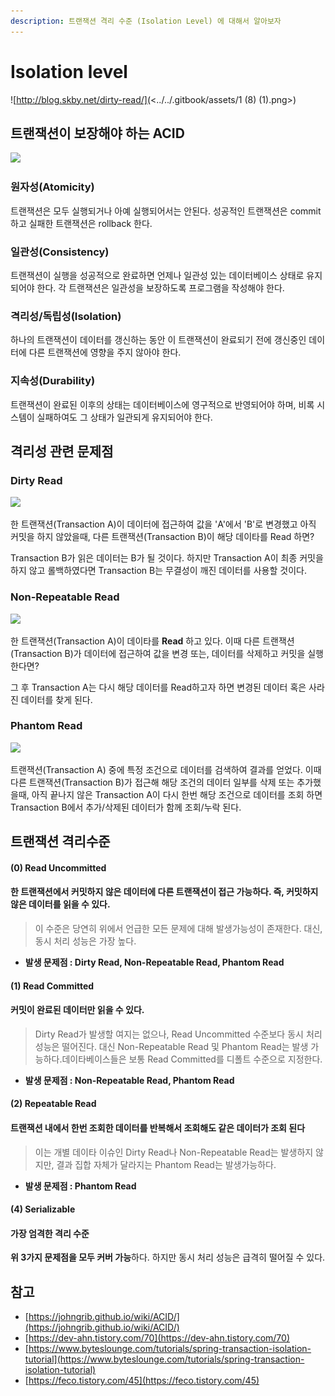 ```yaml
---
description: 트랜잭션 격리 수준 (Isolation Level) 에 대해서 알아보자
---
```


# Isolation level

![http://blog.skby.net/dirty-read/](<../../.gitbook/assets/1 (8) (1).png>)

## 트랜잭션이 보장해야 하는 ACID

![](../../.gitbook/assets/111.jpg)

### 원자성(Atomicity)

트랜잭션은 모두 실행되거나 아예 실행되어서는 안된다. 성공적인 트랜잭션은 commit 하고 실패한 트랜잭션은 rollback 한다.

### 일관성(Consistency)

트랜잭션이 실행을 성공적으로 완료하면 언제나 일관성 있는 데이터베이스 상태로 유지되어야 한다. 각 트랜잭션은 일관성을 보장하도록 프로그램을 작성해야 한다.

### 격리성/독립성(Isolation)

하나의 트랜잭션이 데이터를 갱신하는 동안 이 트랜잭션이 완료되기 전에 갱신중인 데이터에 다른 트랜잭션에 영향을 주지 않아야 한다.

### 지속성(Durability)

트랜잭션이 완료된 이후의 상태는 데이터베이스에 영구적으로 반영되어야 하며, 비록 시스템이 실패하여도 그 상태가 일관되게 유지되어야 한다.

## 격리성 관련 문제점

### Dirty Read

![](<../../.gitbook/assets/222 (2).png>)

한 트랜잭션(Transaction A)이 데이터에 접근하여 값을 'A'에서 'B'로 변경했고 아직 커밋을 하지 않았을때, 다른 트랜잭션(Transaction B)이 해당 데이타를 Read 하면?

Transaction B가 읽은 데이터는 B가 될 것이다. 하지만 Transaction A이 최종 커밋을 하지 않고 롤백하였다면 Transaction B는 무결성이 깨진 데이터를 사용할 것이다.

### Non-Repeatable Read

![](<../../.gitbook/assets/333 (1).png>)

한 트랜잭션(Transaction A)이 데이타를 **Read** 하고 있다. 이때 다른 트랜잭션(Transaction B)가 데이터에 접근하여 값을 변경 또는, 데이터를 삭제하고 커밋을 실행한다면?

그 후 Transaction A는 다시 해당 데이터를 Read하고자 하면 변경된 데이터 혹은 사라진 데이터를 찾게 된다.

### Phantom Read

![](../../.gitbook/assets/444.png)

트랜잭션(Transaction A) 중에 특정 조건으로 데이터를 검색하여 결과를 얻었다. 이때 다른 트랜잭션(Transaction B)가 접근해 해당 조건의 데이터 일부를 삭제 또는 추가했을때, 아직 끝나지 않은 Transaction A이 다시 한번 해당 조건으로 데이터를 조회 하면 Transaction B에서 추가/삭제된 데이터가 함께 조회/누락 된다.

## 트랜잭션 격리수준

#### (0) Read Uncommitted

#### 한 트랜잭션에서 커밋하지 않은 데이터에 다른 트랜잭션이 접근 가능하다. 즉, 커밋하지 않은 데이터를 읽을 수 있다.

> 이 수준은 당연히 위에서 언급한 모든 문제에 대해 발생가능성이 존재한다. 대신, 동시 처리 성능은 가장 높다.

* **발생 문제점 : Dirty Read, Non-Repeatable Read, Phantom Read**

#### (1) Read Committed

#### 커밋이 완료된 데이터만 읽을 수 있다.

> Dirty Read가 발생할 여지는 없으나, Read Uncommitted 수준보다 동시 처리 성능은 떨어진다.  대신 Non-Repeatable Read 및 Phantom Read는 발생 가능하다.데이타베이스들은 보통 Read Committed를 디폴트 수준으로 지정한다.

* **발생 문제점 : Non-Repeatable Read, Phantom Read**

#### (2) Repeatable Read

#### 트랜잭션 내에서 한번 조회한 데이터를 반복해서 조회해도 같은 데이터가 조회 된다

> 이는 개별 데이타 이슈인 Dirty Read나 Non-Repeatable Read는 발생하지 않지만, 결과 집합 자체가 달라지는 Phantom Read는 발생가능하다.

* **발생 문제점 : Phantom Read**

#### (4) Serializable

#### 가장 엄격한 격리 수준

**위 3가지 문제점을 모두 커버 가능**하다. 하지만 동시 처리 성능은 급격히 떨어질 수 있다.

## 참고

* [https://johngrib.github.io/wiki/ACID/](https://johngrib.github.io/wiki/ACID/)
* [https://dev-ahn.tistory.com/70](https://dev-ahn.tistory.com/70)
* [https://www.byteslounge.com/tutorials/spring-transaction-isolation-tutorial](https://www.byteslounge.com/tutorials/spring-transaction-isolation-tutorial)
* [https://feco.tistory.com/45](https://feco.tistory.com/45)
